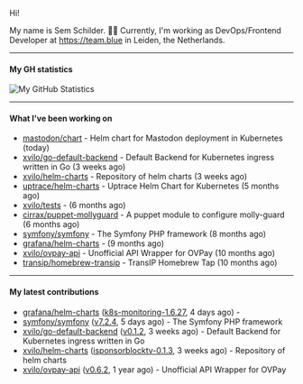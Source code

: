 Hi!

My name is Sem Schilder. 👋🏻 Currently, I'm working as DevOps/Frontend Developer at https://team.blue in Leiden, the Netherlands.

---

#### My GH statistics

![My GitHub Statistics](https://github-readme-stats.vercel.app/api?username=xvilo&show_icons=true&count_private=true&hide_title=true)

---

#### What I've been working on

- [mastodon/chart](https://github.com/mastodon/chart) - Helm chart for Mastodon deployment in Kubernetes (today)
- [xvilo/go-default-backend](https://github.com/xvilo/go-default-backend) - Default Backend for Kubernetes ingress written in Go (3 weeks ago)
- [xvilo/helm-charts](https://github.com/xvilo/helm-charts) - Repository of helm charts (3 weeks ago)
- [uptrace/helm-charts](https://github.com/uptrace/helm-charts) - Uptrace Helm Chart for Kubernetes (5 months ago)
- [xvilo/tests](https://github.com/xvilo/tests) -  (6 months ago)
- [cirrax/puppet-mollyguard](https://github.com/cirrax/puppet-mollyguard) - A puppet module to configure molly-guard (6 months ago)
- [symfony/symfony](https://github.com/symfony/symfony) - The Symfony PHP framework (8 months ago)
- [grafana/helm-charts](https://github.com/grafana/helm-charts) -  (9 months ago)
- [xvilo/ovpay-api](https://github.com/xvilo/ovpay-api) - Unofficial API Wrapper for OVPay (10 months ago)
- [transip/homebrew-transip](https://github.com/transip/homebrew-transip) - TransIP Homebrew Tap (10 months ago)

---

#### My latest contributions

- [grafana/helm-charts](https://github.com/grafana/helm-charts) ([k8s-monitoring-1.6.27](https://github.com/grafana/helm-charts/releases/tag/k8s-monitoring-1.6.27), 4 days ago) - 
- [symfony/symfony](https://github.com/symfony/symfony) ([v7.2.4](https://github.com/symfony/symfony/releases/tag/v7.2.4), 5 days ago) - The Symfony PHP framework
- [xvilo/go-default-backend](https://github.com/xvilo/go-default-backend) ([v0.1.2](https://github.com/xvilo/go-default-backend/releases/tag/v0.1.2), 3 weeks ago) - Default Backend for Kubernetes ingress written in Go
- [xvilo/helm-charts](https://github.com/xvilo/helm-charts) ([isponsorblocktv-0.1.3](https://github.com/xvilo/helm-charts/releases/tag/isponsorblocktv-0.1.3), 3 weeks ago) - Repository of helm charts
- [xvilo/ovpay-api](https://github.com/xvilo/ovpay-api) ([v0.6.2](https://github.com/xvilo/ovpay-api/releases/tag/v0.6.2), 1 year ago) - Unofficial API Wrapper for OVPay
